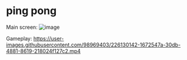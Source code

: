 # ping pong
Main screen:
![image](https://user-images.githubusercontent.com/98969403/226130026-c79b3e27-9074-49fa-a5a3-e751c9882b43.png)


Gameplay:
https://user-images.githubusercontent.com/98969403/226130142-1672547a-30db-4881-8619-218024f127c2.mp4


